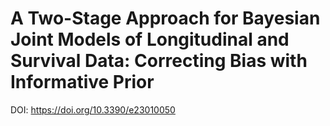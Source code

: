 # A Two-Stage Approach for Bayesian Joint Models of Longitudinal and Survival Data: Correcting Bias with Informative Prior
DOI: https://doi.org/10.3390/e23010050
